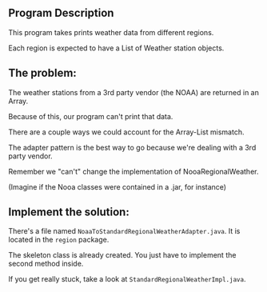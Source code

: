 Program Description
----
This program takes prints weather data from different regions.

Each region is expected to have a List of Weather station objects.

## The problem:
The weather stations from a 3rd party vendor (the NOAA) are returned in an Array.

Because of this, our program can't print that data.

There are a couple ways we could account for the Array-List mismatch. 

The adapter pattern is the best way to go because we're dealing with a 3rd party vendor.

Remember we "can't" change the implementation of NooaRegionalWeather. 

(Imagine if the Nooa classes were contained in a .jar, for instance)

## Implement the solution:
There's a file named ```NoaaToStandardRegionalWeatherAdapter.java```. It is located in the ```region``` package.

The skeleton class is already created. You just have to implement the second method inside.

If you get really stuck, take a look at ```StandardRegionalWeatherImpl.java```.